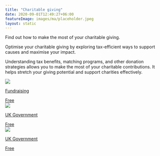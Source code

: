 ```yaml
---
title: "Charitable giving"
date: 2020-09-01T12:49:27+06:00
featureImage: images/ma/placeholder.jpeg
layout: static
---
```


Find out how to make the most of your charitable giving.

Optimise your charitable giving by exploring tax-efficient ways to support causes and maximise your impact.

Understanding tax benefits, matching programs, and other donation strategies allows you to make the most of your charitable contributions. It helps stretch your giving potential and support charities effectively.

<a class="ma-link" href="https://fundraising.co.uk/2023/01/26/how-to-make-the-most-of-your-charitable-giving-in-your-self-assessment-caf-shares-advice/"><div class="ma-card ma-card-Wealth"><div class="ma-icon"><img src ="/images/Icon-check - wealth - opacity.svg"/></div><div class="ma-name"><p>Fundraising</p></div><div class="ma-paid-text"><span>Free </span></div></div></a><a class="ma-link" href="https://www.gov.uk/government/news/how-to-give-safely-to-charities--2"><div class="ma-card ma-card-Wealth"><div class="ma-icon"><img src ="/images/Icon-check - wealth - opacity.svg"/></div><div class="ma-name"><p>UK Government</p></div><div class="ma-paid-text"><span>Free </span></div></div></a><a class="ma-link" href="https://register-of-charities.charitycommission.gov.uk/"><div class="ma-card ma-card-Wealth"><div class="ma-icon"><img src ="/images/Icon-check - wealth - opacity.svg"/></div><div class="ma-name"><p>UK Government</p></div><div class="ma-paid-text"><span>Free </span></div></div></a>  

<br/><br/>






